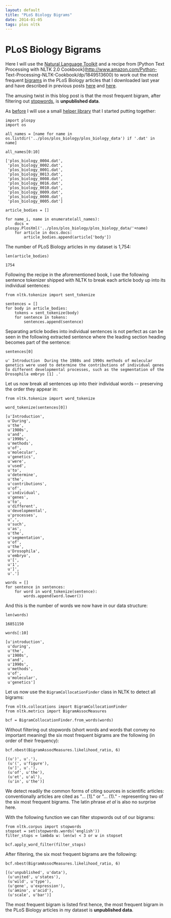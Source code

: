 ```yaml
---
layout: default
title: "PLoS Biology Bigrams"
date: 2014-01-05
tags: plos nltk
---
```


# PLoS Biology Bigrams

Here I will use the [Natural Language Toolkit](http://nltk.org/) and a recipe
from
[Python Text Processing with NLTK 2.0 Cookbook](http://www.amazon.com/Python-
Text-Processing-NLTK-Cookbook/dp/1849513600)
to work out the most frequent
[bigrams](https://en.wikipedia.org/wiki/Bigram) in the PLoS Biology articles
that
I downloaded last year and have described in previous posts
[here](http://georg.io/2013/12/Most_Similar_PLoS_Biology/) and
[here](http://georg.io/2013/10/PLoS_Time_to_Publication/).

The amusing twist in this blog post is that the most frequent bigram,
after filtering out [stopwords](https://en.wikipedia.org/wiki/Stop_words),
is **unpublished data**.

As [before](http://georg.io/2013/12/Most_Similar_PLoS_Biology/) I will use a
small [helper library](https://github.com/waltherg/PLoSPy) that I started
putting
together:


    import plospy
    import os

    all_names = [name for name in os.listdir('../plos/plos_biology/plos_biology_data') if '.dat' in name]

    all_names[0:10]

    ['plos_biology_0004.dat',
     'plos_biology_0002.dat',
     'plos_biology_0001.dat',
     'plos_biology_0013.dat',
     'plos_biology_0008.dat',
     'plos_biology_0016.dat',
     'plos_biology_0010.dat',
     'plos_biology_0009.dat',
     'plos_biology_0000.dat',
     'plos_biology_0005.dat']

    article_bodies = []
    
    for name_i, name in enumerate(all_names):
        docs = plospy.PlosXml('../plos/plos_biology/plos_biology_data/'+name)
        for article in docs.docs:
            article_bodies.append(article['body'])

The number of PLoS Biology articles in my dataset is 1,754:


    len(article_bodies)

    1754

Following the recipe in the aforementioned book, I use the following
sentence tokenizer shipped with NLTK to break each article body up into
its individual sentences:

    from nltk.tokenize import sent_tokenize

    sentences = []
    for body in article_bodies:
        tokens = sent_tokenize(body)
        for sentence in tokens:
            sentences.append(sentence)

Separating article bodies into individual sentences is not perfect as can be
seen in
the following extracted sentence where the leading section heading becomes part
of
the sentence:

    sentences[0]

    u' Introduction  During the 1980s and 1990s methods of molecular genetics were used to determine the contributions of individual genes to different developmental processes, such as the segmentation of the Drosophila embryo [1] .'

Let us now break all sentences up into their individual words -- preserving the
order
they appear in:

    from nltk.tokenize import word_tokenize

    word_tokenize(sentences[0])
    
    [u'Introduction',
     u'During',
     u'the',
     u'1980s',
     u'and',
     u'1990s',
     u'methods',
     u'of',
     u'molecular',
     u'genetics',
     u'were',
     u'used',
     u'to',
     u'determine',
     u'the',
     u'contributions',
     u'of',
     u'individual',
     u'genes',
     u'to',
     u'different',
     u'developmental',
     u'processes',
     u',',
     u'such',
     u'as',
     u'the',
     u'segmentation',
     u'of',
     u'the',
     u'Drosophila',
     u'embryo',
     u'[',
     u'1',
     u']',
     u'.']

    words = []
    for sentence in sentences:
        for word in word_tokenize(sentence):
            words.append(word.lower())

And this is the number of words we now have in our data structure:

    len(words)

    16851150

    words[:10]

    [u'introduction',
     u'during',
     u'the',
     u'1980s',
     u'and',
     u'1990s',
     u'methods',
     u'of',
     u'molecular',
     u'genetics']
     
Let us now use the `BigramCollocationFinder` class in NLTK to detect all
bigrams:

    from nltk.collocations import BigramCollocationFinder
    from nltk.metrics import BigramAssocMeasures

    bcf = BigramCollocationFinder.from_words(words)

Without filtering out stopwords (short words and words that convey no important
meaning) the six most frequent bigrams are the following (in order of their
frequency):

    bcf.nbest(BigramAssocMeasures.likelihood_ratio, 6)

    [(u')', u'.'),
     (u'(', u'figure'),
     (u']', u'.'),
     (u'of', u'the'),
     (u'et', u'al'),
     (u'in', u'the')]

We detect readily the common forms of citing sources in scientific articles:
conventionally articles are cited as "... [1]." or "... (1)." - representing two
of the six most frequent bigrams.
The latin phrase *et al* is also no surprise here.

With the following function we can filter stopwords out of our bigrams:

    from nltk.corpus import stopwords
    stopset = set(stopwords.words('english'))
    filter_stops = lambda w: len(w) < 3 or w in stopset

    bcf.apply_word_filter(filter_stops)

After filtering, the six most frequent bigrams are the following:

    bcf.nbest(BigramAssocMeasures.likelihood_ratio, 6)

    [(u'unpublished', u'data'),
     (u'united', u'states'),
     (u'wild', u'type'),
     (u'gene', u'expression'),
     (u'amino', u'acid'),
     (u'scale', u'bar')]

The most frequent bigram is listed first hence, the most frequent bigram in the
PLoS Biology articles in my dataset is **unpublished data**.
